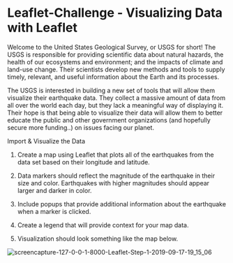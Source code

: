 # Leaflet-Challenge  -   Visualizing Data with Leaflet

Welcome to the United States Geological Survey, or USGS for short! The USGS is responsible for providing scientific data about natural hazards, the health of our ecosystems and environment; and the impacts of climate and land-use change. Their scientists develop new methods and tools to supply timely, relevant, and useful information about the Earth and its processes. 

The USGS is interested in building a new set of tools that will allow them visualize their earthquake data. They collect a massive amount of data from all over the world each day, but they lack a meaningful way of displaying it. Their hope is that being able to visualize their data will allow them to better educate the public and other government organizations (and hopefully secure more funding..) on issues facing our planet.


Import & Visualize the Data

 1. Create a map using Leaflet that plots all of the earthquakes from the data set based on their longitude and latitude.

 2. Data markers should reflect the magnitude of the earthquake in their size and color. Earthquakes with higher magnitudes should appear       larger and darker in color.

 3. Include popups that provide additional information about the earthquake when a marker is clicked.

 4. Create a legend that will provide context for your map data.

 5. Visualization should look something like the map below.
 
 
 ![screencapture-127-0-0-1-8000-Leaflet-Step-1-2019-09-17-19_15_06](https://user-images.githubusercontent.com/49598347/65088636-c0c94280-d97f-11e9-9fe8-a6fdcca51302.png)


